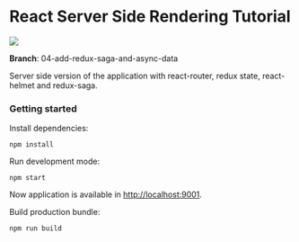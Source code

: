 # React Server Side Rendering Tutorial

![](https://github.com/noveogroup-amorgunov/react-ssr-tutorial/raw/client-side-version/static/images/favicon.png)

**Branch**: 04-add-redux-saga-and-async-data

Server side version of the application with react-router, redux state, react-helmet and redux-saga.

### Getting started

Install dependencies:

```
npm install
```

Run development mode:

```
npm start
```

Now application is available in [http://localhost:9001](http://localhost:9001).

Build production bundle:

```
npm run build
```
